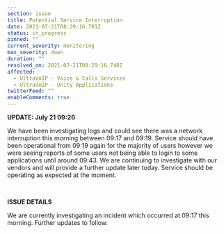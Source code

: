 ```yaml
---
section: issue
title: Potential Service Interruption
date: 2021-07-21T08:29:16.701Z
status: in_progress
pinned: ""
current_severity: monitoring
max_severity: down
duration: ""
resolved_on: 2021-07-21T08:29:16.740Z
affected:
  - UltraVoIP - Voice & Calls Services
  - UltraVoIP - Unity Applications
twitterFeed: ""
enableComments: true
---
```



**UPDATE: July 21 09:26**

We have been investigating logs and could see there was a network interruption this morning between 09:17 and 09:19. Service should have been operational from 09:19 again for the majority of users however we were seeing reports of some users not being able to login to some applications until around 09:43. We are continuing to investigate with our vendors and will provide a further update later today. Service should be operating as expected at the moment. 

<br>

**ISSUE DETAILS**

We are currently investigating an incident which occurred at 09:17 this morning. Further updates to follow.